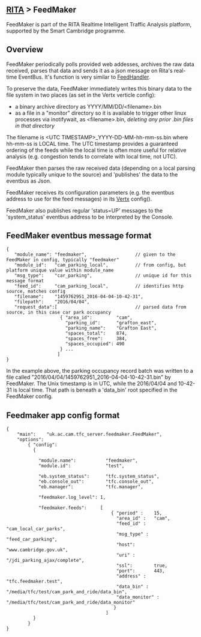## [RITA](https://github.com/ijl20/tfc_server) &gt; FeedMaker

FeedMaker is part of the RITA Realtime Intelligent Traffic Analysis platform,
supported by the Smart Cambridge programme.

## Overview

FeedMaker periodically polls provided web addesses, archives the raw data
received, parses that data and sends it as a json message on Rita's real-time
EventBus. It's function is very similar to
[FeedHandler](https://github.com/ijl20/tfc_server/src/main/java/uk/ac/cam/tfc_server/feedhandler).

To preserve the data, FeedMaker immediately writes this binary data to the
file system in two places (as set in the Vertx verticle config):
- a binary archive directory as YYYY/MM/DD/&lt;filename&gt;.bin
- as a file in a "monitor" directory so it is available to trigger
other linux processes via inotifywait, as &lt;filename&gt;.bin, *deleting any
prior .bin files in that directory*

The filename is &lt;UTC TIMESTAMP&gt;\_YYYY-DD-MM-hh-mm-ss.bin where hh-mm-ss
is LOCAL time. The UTC timestamp provides a guaranteed ordering of the feeds
while the local time is often more useful for relative analysis (e.g.
congestion tends to correlate with local time, not UTC).

FeedMaker then parses the raw received data (depending on a local parsing
module typically unique to the source) and 'publishes' the data to the eventbus as Json.

FeedMaker receives its configuration parameters (e.g. the eventbus address to
use for the feed messages) in its [Vertx](vertx.io) config().

FeedMaker also publishes regular 'status=UP' messages to
the 'system_status' eventbus address to be interpreted by the Console.

## FeedMaker eventbus message format


```
{
   "module_name": "feedmaker",                  // given to the FeedMaker in config, typically "feedmaker"
   "module_id":   "cam_parking_local",          // from config, but platform unique value within module_name
   "msg_type":    "car_parking",                // unique id for this message format
   "feed_id":     "cam_parking_local",          // identifies http source, matches config
   "filename":    "1459762951_2016-04-04-10-42-31",
   "filepath":    "2016/04/04",
   "request_data":[                             // parsed data from source, in this case car park occupancy
                    { "area_id":         "cam",
                      "parking_id":      "grafton_east",
                      "parking_name":    "Grafton East",
                      "spaces_total":    874,
                      "spaces_free":     384,
                      "spaces_occupied": 490
                    } ...
                   ]
}
```
In the example above, the parking occupancy record batch was written to a file called
"2016/04/04/1459762951_2016-04-04-10-42-31.bin" by FeedMaker. The Unix timestamp is
in UTC, while the 2016/04/04 and 10-42-31 is local time. That path is beneath a 'data_bin' root
specified in the FeedMaker config.

## Feedmaker app config format
```
{
    "main":    "uk.ac.cam.tfc_server.feedmaker.FeedMaker",
    "options":
        { "config":
          {

            "module.name":           "feedmaker",
            "module.id":             "test",

            "eb.system_status":      "tfc.system_status",
            "eb.console_out":        "tfc.console_out",
            "eb.manager":            "tfc.manager",
              
            "feedmaker.log_level": 1,

            "feedmaker.feeds":     [
                                       { "period" :    15,
                                         "area_id" :   "cam",
                                         "feed_id" :   "cam_local_car_parks",
                                         "msg_type" :  "feed_car_parking",
                                         "host":       "www.cambridge.gov.uk",              
                                         "uri" :       "/jdi_parking_ajax/complete",
                                         "ssl":        true,
                                         "port":       443,
                                         "address" :   "tfc.feedmaker.test",
                                         "data_bin" :  "/media/tfc/test/cam_park_and_ride/data_bin",
                                         "data_monitor" : "/media/tfc/test/cam_park_and_ride/data_monitor"
                                        }
                                     ]
          }
        }
}
```


